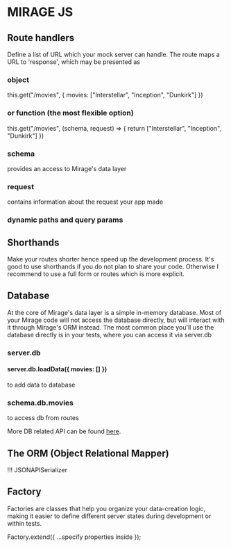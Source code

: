 # MIRAGE JS

## Route handlers

Define a list of URL which your mock server can handle.
The route maps a URL to 'response', which may be presented as

### object
this.get("/movies", { movies: ["Interstellar", "Inception", "Dunkirk"] })

### or function (the most flexible option)
this.get("/movies", (schema, request) => {
  return ["Interstellar", "Inception", "Dunkirk"]
})

### schema
provides an access to Mirage's data layer

### request
contains information about the request your app made

### dynamic paths and query params

## Shorthands
Make your routes shorter hence speed up the development process.
It's good to use shorthands if you do not plan to share your code. Otherwise I recommend to use a full form or routes which is more explicit.

## Database
At the core of Mirage's data layer is a simple in-memory database.
Most of your Mirage code will not access the database directly, but will interact with it through Mirage's ORM instead.
The most common place you'll use the database directly is in your tests, where you can access it via server.db

### server.db

#### server.db.loadData({ movies: [] })
to add data to database

### schema.db.movies
to access db from routes

More DB related API can be found [here](https://miragejs.com/api/classes/db/).

## The ORM (Object Relational Mapper)

!!! JSONAPISerializer

## Factory

Factories are classes that help you organize your data-creation logic, making it easier to define different server states during development or within tests.

Factory.extend({ ...specify properties inside });

